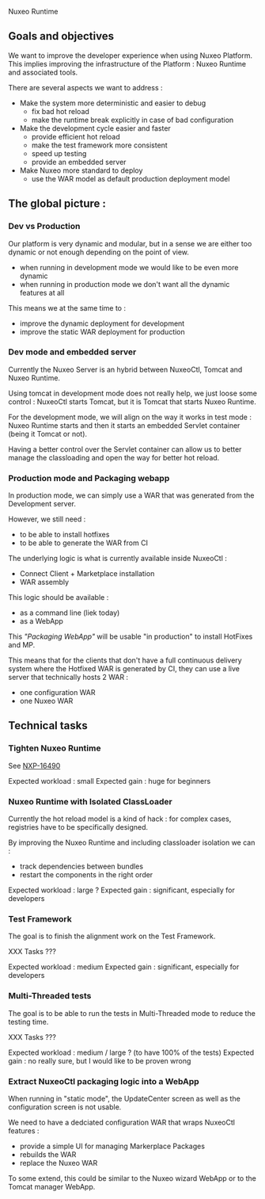 Nuxeo Runtime

## Goals and objectives

We want to improve the developer experience when using Nuxeo Platform.
This implies improving the infrastructure of the Platform : Nuxeo Runtime and associated tools.

There are several aspects we want to address :

 - Make the system more deterministic and easier to debug
     - fix bad hot reload
     - make the runtime break explicitly in case of bad configuration
 - Make the development cycle easier and faster
     - provide efficient hot reload
     - make the test framework more consistent
     - speed up testing
     - provide an embedded server
 - Make Nuxeo more standard to deploy
     - use the WAR model as default production deployment model

## The global picture :

### Dev vs Production

Our platform is very dynamic and modular, but in a sense we are either too dynamic or not enough depending on the point of view.

 - when running in development mode we would like to be even more dynamic
 - when running in production mode we don't want all the dynamic features at all

This means we at the same time to :

 - improve the dynamic deployment for development
 - improve the static WAR deployment for production

### Dev mode and embedded server

Currently the Nuxeo Server is an hybrid between NuxeoCtl, Tomcat and Nuxeo Runtime.

Using tomcat in development mode does not really help, we just loose some control : NuxeoCtl starts Tomcat, but it is Tomcat that starts Nuxeo Runtime.

For the development mode, we will align on the way it works in test mode : Nuxeo Runtime starts and then it starts an embedded Servlet container (being it Tomcat or not).

Having a better control over the Servlet container can allow us to better manage the classloading and open the way for better hot reload.

### Production mode and Packaging webapp

In production mode, we can simply use a WAR that was generated from the Development server.

However, we still need :

 - to be able to install hotfixes
 - to be able to generate the WAR from CI

The underlying logic is what is currently available inside NuxeoCtl :

 - Connect Client + Marketplace installation
 - WAR assembly

This logic should be available :

 - as a command line (liek today)
 - as a WebApp

This *"Packaging WebApp"* will be usable "in production" to install HotFixes and MP.

This means that for the clients that don't have a full continuous delivery system where the Hotfixed WAR is generated by CI, they can use a live server that technically hosts 2 WAR :

 - one configuration WAR
 - one Nuxeo WAR

## Technical tasks

### Tighten Nuxeo Runtime

See [NXP-16490](https://jira.nuxeo.com/browse/NXP-16490)

Expected workload : small
Expected gain : huge for beginners

### Nuxeo Runtime with Isolated ClassLoader

Currently the hot reload model is a kind of hack : for complex cases, registries have to be specifically designed.

By improving the Nuxeo Runtime and including classloader isolation we can :

  - track dependencies between bundles
  - restart the components in the right order

Expected workload : large ?
Expected gain : significant, especially for developers

### Test Framework

The goal is to finish the alignment work on the Test Framework.

XXX Tasks ???

Expected workload : medium
Expected gain : significant, especially for developers

### Multi-Threaded tests

The goal is to be able to run the tests in Multi-Threaded mode to reduce the testing time.

XXX Tasks ???

Expected workload : medium / large ? (to have 100% of the tests)
Expected gain : no really sure, but I would like to be proven wrong

### Extract NuxeoCtl packaging logic into a WebApp

When running in "static mode", the UpdateCenter screen as well as the configuration screen is not usable.

We need to have a dedciated configuration WAR that wraps NuxeoCtl features :

 - provide a simple UI for managing Markerplace Packages
 - rebuilds the WAR
 - replace the Nuxeo WAR

To some extend, this could be similar to the Nuxeo wizard WebApp or to the Tomcat manager WebApp.
